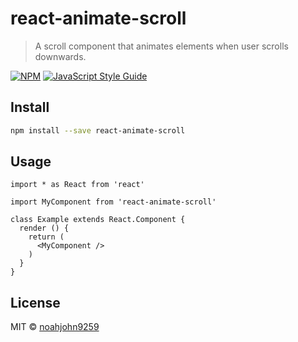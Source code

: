 # react-animate-scroll

> A scroll component that animates elements when user scrolls downwards.

[![NPM](https://img.shields.io/npm/v/react-animate-scroll.svg)](https://www.npmjs.com/package/react-animate-scroll) [![JavaScript Style Guide](https://img.shields.io/badge/code_style-standard-brightgreen.svg)](https://standardjs.com)

## Install

```bash
npm install --save react-animate-scroll
```

## Usage

```tsx
import * as React from 'react'

import MyComponent from 'react-animate-scroll'

class Example extends React.Component {
  render () {
    return (
      <MyComponent />
    )
  }
}
```

## License

MIT © [noahjohn9259](https://github.com/noahjohn9259)
